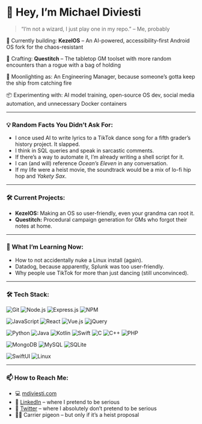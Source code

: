 # 👋 Hey, I’m Michael Diviesti

> “I’m not a wizard, I just play one in my repo.” – Me, probably

🚀 Currently building: **KezelOS** – An AI-powered, accessibility-first Android OS fork for the chaos-resistant

🎲 Crafting: **Questitch** – The tabletop GM toolset with more random encounters than a rogue with a bag of holding

💼 Moonlighting as: An Engineering Manager, because someone’s gotta keep the ship from catching fire

📦 Experimenting with: AI model training, open-source OS dev, social media automation, and unnecessary Docker containers

---

### 💡 Random Facts You Didn’t Ask For:

* I once used AI to write lyrics to a TikTok dance song for a fifth grader’s history project. It slapped.
* I think in SQL queries and speak in sarcastic comments.
* If there’s a way to automate it, I’m already writing a shell script for it.
* I can (and will) reference *Ocean’s Eleven* in any conversation.
* If my life were a heist movie, the soundtrack would be a mix of lo-fi hip hop and *Yakety Sax*.

---

### 🛠️ Current Projects:

* **KezelOS:** Making an OS so user-friendly, even your grandma can root it.
* **Questitch:** Procedural campaign generation for GMs who forgot their notes at home.

---

### 🧠 What I’m Learning Now:

* How to not accidentally nuke a Linux install (again).
* Datadog, because apparently, Splunk was too user-friendly.
* Why people use TikTok for more than just dancing (still unconvinced).

---

### 🛠️ Tech Stack:

![Git](https://img.shields.io/badge/git-%23F05033.svg?style=for-the-badge&logo=git&logoColor=white)
![Node.js](https://img.shields.io/badge/node.js-6DA55F?style=for-the-badge&logo=node.js&logoColor=white)
![Express.js](https://img.shields.io/badge/express.js-%23404d59.svg?style=for-the-badge&logo=express&logoColor=%2361DAFB)
![NPM](https://img.shields.io/badge/NPM-%23CB3837.svg?style=for-the-badge&logo=npm&logoColor=white)

![JavaScript](https://img.shields.io/badge/javascript-%23323330.svg?style=for-the-badge&logo=javascript&logoColor=%23F7DF1E)
![React](https://img.shields.io/badge/react-%2320232a.svg?style=for-the-badge&logo=react&logoColor=%2361DAFB)
![Vue.js](https://img.shields.io/badge/vuejs-%3335495e.svg?style=for-the-badge&logo=vuedotjs&logoColor=%234FC08D)
![jQuery](https://img.shields.io/badge/jquery-%230769AD.svg?style=for-the-badge&logo=jquery&logoColor=white)

![Python](https://img.shields.io/badge/python-3670A0?style=for-the-badge&logo=python&logoColor=ffdd54)
![Java](https://img.shields.io/badge/java-%23ED8B00.svg?style=for-the-badge&logo=openjdk&logoColor=white)
![Kotlin](https://img.shields.io/badge/kotlin-%237F52FF.svg?style=for-the-badge&logo=kotlin&logoColor=white)
![Swift](https://img.shields.io/badge/swift-F54A2A?style=for-the-badge&logo=swift&logoColor=white)
![C](https://img.shields.io/badge/c-%2300599C.svg?style=for-the-badge&logo=c&logoColor=white)
![C++](https://img.shields.io/badge/c++-%2300599C.svg?style=for-the-badge&logo=c%2B%2B&logoColor=white)
![PHP](https://img.shields.io/badge/php-%23777BB4.svg?style=for-the-badge&logo=php&logoColor=white)

![MongoDB](https://img.shields.io/badge/MongoDB-%234ea94b.svg?style=for-the-badge&logo=mongodb&logoColor=white)
![MySQL](https://img.shields.io/badge/mysql-%2300f.svg?style=for-the-badge&logo=mysql&logoColor=white)
![SQLite](https://img.shields.io/badge/sqlite-%2307405e.svg?style=for-the-badge&logo=sqlite&logoColor=white)

![SwiftUI](https://img.shields.io/badge/SwiftUI-F05138?style=for-the-badge&logo=swift&logoColor=white)
![Linux](https://img.shields.io/badge/Linux-FCC624?style=for-the-badge&logo=linux&logoColor=black)

---

### 📫 How to Reach Me:

* 💻 [mdiviesti.com](https://mdiviesti.com)
* 🦢 [LinkedIn](https://www.linkedin.com/in/michaeldiviesti) – where I pretend to be serious
* 🦉 [Twitter](https://twitter.com/michael_atx) – where I absolutely don’t pretend to be serious
* 🏴‍☠️ Carrier pigeon – but only if it’s a heist proposal
